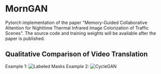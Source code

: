 # MornGAN
Pytorch implementation of the paper "Memory-Guided Collaborative Attention for Nighttime Thermal Infrared Image Colorization of Traffic Scenes". The source code and training weights will be available after the paper is published.

## Qualitative Comparison of Video Translation
Example 1:
![Labeled Masks](https://github.com/FuyaLuo/MornGAN/blob/main/Qualitative%20comparison%20of%20video%20translation/CycleGAN_video1.gif)
Example 2:
![CycleGAN](https://github.com/FuyaLuo/MornGAN/blob/main/VideoResults/CycleGAN_video2.gif)

